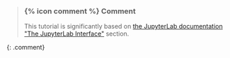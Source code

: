 > ### {% icon comment %} Comment
>
> This tutorial is significantly based on [the JupyterLab documentation](https://jupyterlab.readthedocs.io/en/stable/) ["The JupyterLab Interface"](https://jupyterlab.readthedocs.io/en/stable/user/interface.html) section.
>
{: .comment}
